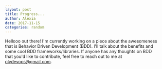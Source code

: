 ```yaml
---
layout: post
title: Progress...
author: Alexia
date: 2017-11-15
categories: random
---
```



Hellooo out there! I'm currently working on a piece about the awesomeness that is Behavior Driven Development (BDD). I'll talk about the benefits and some cool BDD frameworks/libraries. If anyone has any thoughts on BDD that you'd like to contribute, feel free to reach out to me at [olydevops@gmail.com](mailto:olydevops@gmail.com).